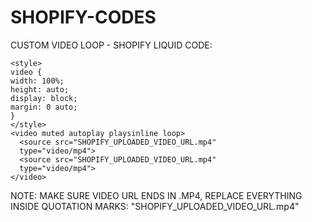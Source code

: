 # SHOPIFY-CODES
CUSTOM VIDEO LOOP - SHOPIFY LIQUID CODE:

    <style>
    video {
    width: 100%;
    height: auto;
    display: block;
    margin: 0 auto;
    }
    </style>
    <video muted autoplay playsinline loop>
      <source src="SHOPIFY_UPLOADED_VIDEO_URL.mp4"
      type="video/mp4">
      <source src="SHOPIFY_UPLOADED_VIDEO_URL.mp4"
      type="video/mp4">
    </video> 

NOTE: MAKE SURE VIDEO URL ENDS IN .MP4, REPLACE EVERYTHING INSIDE QUOTATION MARKS: "SHOPIFY_UPLOADED_VIDEO_URL.mp4"
